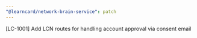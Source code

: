 ```yaml
---
"@learncard/network-brain-service": patch
---
```


[LC-1001] Add LCN routes for handling account approval via consent email
